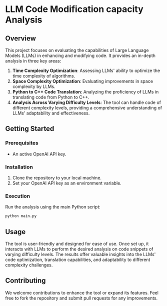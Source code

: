 # LLM Code Modification capacity Analysis

## Overview
This project focuses on evaluating the capabilities of Large Language Models (LLMs) in enhancing and modifying code. It provides an in-depth analysis in three key areas:

1. **Time Complexity Optimization**: Assessing LLMs' ability to optimize the time complexity of algorithms.
2. **Space Complexity Optimization**: Evaluating improvements in space complexity by LLMs.
3. **Python to C++ Code Translation**: Analyzing the proficiency of LLMs in translating code from Python to C++.
4. **Analysis Across Varying Difficulty Levels**: The tool can handle code of different complexity levels, providing a comprehensive understanding of LLMs' adaptability and effectiveness.

## Getting Started

### Prerequisites
- An active OpenAI API key.

### Installation
1. Clone the repository to your local machine.
2. Set your OpenAI API key as an environment variable.

### Execution
Run the analysis using the main Python script:
```bash
python main.py
```

## Usage
The tool is user-friendly and designed for ease of use. Once set up, it interacts with LLMs to perform the desired analysis on code snippets of varying difficulty levels. The results offer valuable insights into the LLMs' code optimization, translation capabilities, and adaptability to different complexity challenges.

## Contributing
We welcome contributions to enhance the tool or expand its features. Feel free to fork the repository and submit pull requests for any improvements.
